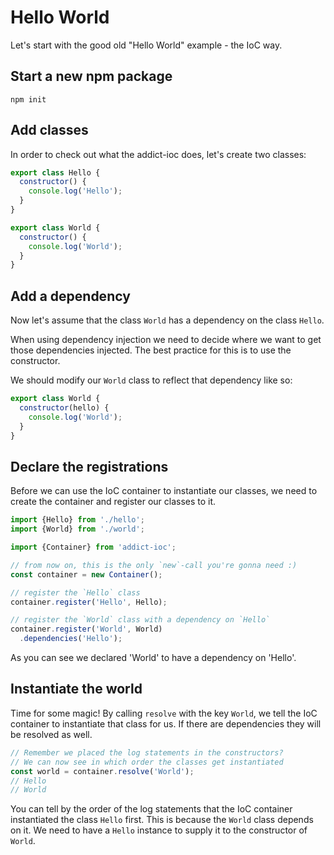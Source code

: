 # Hello World

Let's start with the good old "Hello World" example - the IoC way.

## Start a new npm package

```
npm init
```

## Add classes

In order to check out what the addict-ioc does, let's create two classes: 

```javascript
export class Hello {
  constructor() {
    console.log('Hello');
  }
}
```

```javascript
export class World {
  constructor() {
    console.log('World');
  }
}
```

## Add a dependency

Now let's assume that the class `World` has a dependency on the class `Hello`.

When using dependency injection we need to decide where we want to get those dependencies injected.
The best practice for this is to use the constructor.

We should modify our `World` class to reflect that dependency like so:

```javascript
export class World {
  constructor(hello) {
    console.log('World');
  }
}
```

## Declare the registrations

Before we can use the IoC container to instantiate our classes, we need to create the container and register our classes to it.

```javascript
import {Hello} from './hello';
import {World} from './world';

import {Container} from 'addict-ioc';

// from now on, this is the only `new`-call you're gonna need :)
const container = new Container();

// register the `Hello` class
container.register('Hello', Hello);

// register the `World` class with a dependency on `Hello` 
container.register('World', World)
  .dependencies('Hello');
```

As you can see we declared 'World' to have a dependency on 'Hello'.

## Instantiate the world

Time for some magic! By calling `resolve` with the key `World`, we tell the IoC container to instantiate that class for us. If there are dependencies they will be resolved as well.

```javascript
// Remember we placed the log statements in the constructors?
// We can now see in which order the classes get instantiated
const world = container.resolve('World');
// Hello
// World
```

You can tell by the order of the log statements that the IoC container instantiated the class `Hello` first. This is because the `World` class depends on it. We need to have a `Hello` instance to supply it to the constructor of `World`.